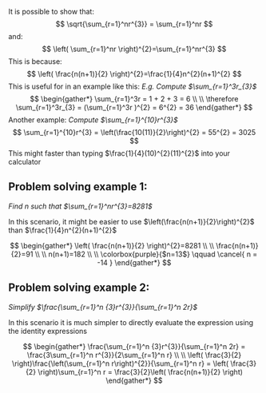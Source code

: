 It is possible to show that:
$$
\sqrt{\sum_{r=1}^nr^{3}} = \sum_{r=1}^nr
$$
and:
$$
\left( \sum_{r=1}^nr \right)^{2}=\sum_{r=1}^nr^{3}
$$
This is because:
$$
\left( \frac{n(n+1)}{2} \right)^{2}=\frac{1}{4}n^{2}(n+1)^{2}
$$
This is useful for in an example like this:
*E.g. Compute $\sum_{r=1}^3r_{3}$*
$$
\begin{gather*}
\sum_{r=1}^3r = 1 + 2 + 3 = 6 \\ \\
\therefore \sum_{r=1}^3r_{3} = (\sum_{r=1}^3r )^{2} = 6^{2} = 36
\end{gather*}
$$
Another example:
*Compute $\sum_{r=1}^{10}r^{3}$*
$$
\sum_{r=1}^{10}r^{3} = \left(\frac{10(11)}{2}\right)^{2} = 55^{2} = 3025
$$
This might faster than typing $\frac{1}{4}(10)^{2}(11)^{2}$ into your calculator 

## Problem solving example 1:
*Find n such that $\sum_{r=1}^nr^{3}=8281$*

In this scenario, it might be easier to use $\left(\frac{n(n+1)}{2}\right)^{2}$ than $\frac{1}{4}n^{2}(n+1)^{2}$

$$
\begin{gather*}
\left( \frac{n(n+1)}{2} \right)^{2}=8281 \\ \\
\frac{n(n+1)}{2}=91 \\ \\
n(n+1)=182 \\ \\
\colorbox{purple}{$n=13$} \qquad \cancel{ n = -14 }
\end{gather*}
$$
## Problem solving example 2:
*Simplify $\frac{\sum_{r=1}^n {3}r^{3}}{\sum_{r=1}^n 2r}$*

In this scenario it is much simpler to directly evaluate the expression using the identity expressions

$$
\begin{gather*}
\frac{\sum_{r=1}^n {3}r^{3}}{\sum_{r=1}^n 2r} = \frac{3\sum_{r=1}^n r^{3}}{2\sum_{r=1}^n r} \\ \\
\left( \frac{3}{2} \right)\frac{\left(\sum_{r=1}^n r\right)^{2}}{\sum_{r=1}^n r} = \left( \frac{3}{2} \right)\sum_{r=1}^n r = \frac{3}{2}\left( \frac{n(n+1)}{2} \right)
\end{gather*}
$$
